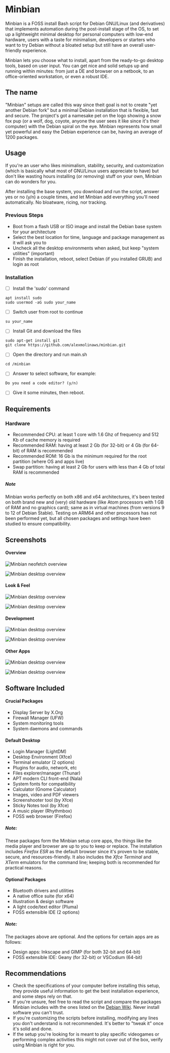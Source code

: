 # Minbian

Minbian is a FOSS install Bash script for Debian GNU/Linux (and derivatives) that implements automation during the post-install stage of the OS, to set up a lightweight minimal desktop for personal computers with low-end hardware, users with a taste for minimalism, developers or starters who want to try Debian without a bloated setup but still have an overall user-friendly experience.

Minbian lets you choose what to install, apart from the ready-to-go desktop tools, based on user input. You can get nice and solid setups up and running within minutes: from just a DE and browser on a netbook, to an office-oriented workstation, or even a robust IDE.

## The name

"Minbian" setups are called this way since theit goal is not to create "yet another Debian fork" but a minimal Debian installation that is flexible, fast and secure. The project's got a namesake pet on the logo showing a snow fox pup (or a wolf, dog, coyote, anyone the user sees it like since it's their computer) with the Debian spiral on the eye. Minbian represents how small yet powerful and easy the Debian experience can be, having an average of 1200 packages.

## Usage

If you're an user who likes minimalism, stability, security, and customization (which is basically what most of GNU/Linux users appreciate to have) but don't like wasting hours installing (or removing) stuff on your own, Minbian can do wonders for you.

After installing the base system, you download and run the script, answer yes or no (y/n) a couple times, and let Minbian add everything you'll need automatically. No bloatware, ricing, nor tracking.

### Previous Steps

- Boot from a flash USB or ISO image and install the Debian base system for your architecture
- Select the best location for time, language and package management as it will ask you to
- Uncheck all the desktop environments when asked, but keep "system utilities" (important)
- Finish the installation, reboot, select Debian (if you installed GRUB) and login as root

### Installation

- [ ] Install the 'sudo' command

```
apt install sudo
sudo usermod -aG sudo your_name
```

- [ ] Switch user from root to continue

```
su your_name
```

- [ ] Install Git and download the files

```
sudo apt-get install git
git clone https://github.com/alexmolinaws/minbian.git
```

- [ ] Open the directory and run main.sh

```
cd /minbian
```

- [ ] Answer to select software, for example:

```
Do you need a code editor? (y/n)
```

- [ ] Give it some minutes, then reboot.

## Requirements

### Hardware

- Recommended CPU: at least 1 core with 1.6 Ghz of frequency and 512 Kb of cache memory is required
- Recommended RAM: having at least 2 Gb (for 32-bit) or 4 Gb (for 64-bit) of RAM is recommended
- Recommended ROM: 16 Gb is the minimum required for the root partition (where OS and apps live)
- Swap partition: having at least 2 Gb for users with less than 4 Gb of total RAM is recommended

##### Note

Minbian works perfectly on both x86 and x64 architectures, it's been tested on both brand new and (very) old hardware (like Atom processors with 1 GB of RAM and no graphics card); same as in virtual machines (from versions 9 to 12 of Debian Stable). Testing on ARM64 and other processors has not been performed yet, but all chosen packages and settings have been studied to ensure compatibility.

## Screenshots

#### Overview
![Minbian neofetch overview](./screenshots/overview-1.png)

![Minbian desktop overview](./screenshots/overview-2.png)

#### Look & Feel
![Minbian desktop overview](./screenshots/look-feel-1.png)

![Minbian desktop overview](./screenshots/look-feel-4.png)

#### Development
![Minbian desktop overview](./screenshots/development-1.png)

![Minbian desktop overview](./screenshots/development-4.png)

#### Other Apps
![Minbian desktop overview](./screenshots/other-apps-1.png)

![Minbian desktop overview](./screenshots/other-apps-3.png)

## Software Included

#### Crucial Packages

- Display Server by X.Org
- Firewall Manager (UFW)
- System monitoring tools
- System daemons and commands

#### Default Desktop

- Login Manager (LightDM)
- Desktop Environment (Xfce)
- Terminal emulator (2 options)
- Plugins for audio, network, etc
- Files explorer/manager (Thunar)
- APT modern CLI front-end (Nala)
- System fonts for compatibility
- Calculator (Gnome Calculator)
- Images, video and PDF viewers
- Screenshooter tool (by Xfce)
- Sticky Notes tool (by Xfce)
- A music player (Rhythmbox)
- FOSS web browser (Firefox)

##### Note:

These packages form the Minbian setup core apps, tho things like the media player and browser are up to you to keep or replace. The installation includes *Firefox ESR* as the default browser since it's proven to be stable, secure, and resources-friendly. It also includes the *Xfce Terminal* and *XTerm* emulators for the command line; keeping both is recommended for practical reasons.

#### Optional Packages

- Bluetooth drivers and utilities
- A native office suite (for x64)
- Illustration & design software
- A light code/text editor (Pluma)
- FOSS extensible IDE (2 options)

##### Note:

The packages above are optional. And the options for certain apps are as follows:

- Design apps: Inkscape and GIMP (for both 32-bit and 64-bit)
- FOSS extensible IDE: Geany (for 32-bit) or VSCodium (64-bit)

## Recommendations

- Check the specifications of your computer before installing this setup, they provide useful information to get the best installation experience, and some steps rely on that.
- If you're unsure, feel free to read the script and compare the packages Minbian includes with the ones listed on the [Debian Wiki](https://www.debian.org/distrib/packages). Never install software you can't trust.
- If you're customizing the scripts before installing, modifying any lines you don't understand is not recommended. It's better to "tweak it" once it's solid and done.
- If the setup you're looking for is meant to play specific videogames or performing complex activities this might not cover out of the box, verify using Minbian is right for you.
